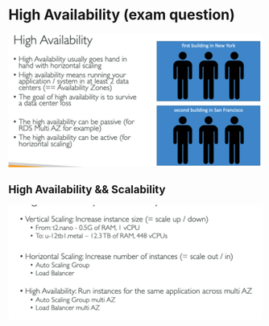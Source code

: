 # High Availability (exam question)

![definition](./high-availablity/definition.png)


##  High Availability && Scalability
![combo](./high-availablity/high-%26-scale.png)